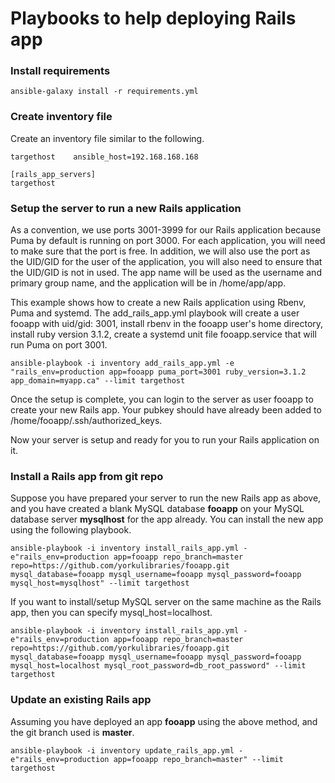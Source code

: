 # Playbooks to help deploying Rails app

### Install requirements

```
ansible-galaxy install -r requirements.yml
```

### Create inventory file

Create an inventory file similar to the following.

```
targethost    ansible_host=192.168.168.168

[rails_app_servers]
targethost
```

### Setup the server to run a new Rails application 
As a convention, we use ports 3001-3999 for our Rails application because Puma by default is running on port 3000. For each application, you will need to make sure that the port is free. In addition, we will also use the port as the UID/GID for the user of the application, you will also need to ensure that the UID/GID is not in used. The app name will be used as the username and primary group name, and the application will be in /home/app/app.

This example shows how to create a new Rails application using Rbenv, Puma and systemd.
The add_rails_app.yml playbook will create a user fooapp with uid/gid: 3001, install rbenv in the fooapp user's home directory, install ruby version 3.1.2, create a systemd unit file fooapp.service that will run Puma on port 3001.

```
ansible-playbook -i inventory add_rails_app.yml -e "rails_env=production app=fooapp puma_port=3001 ruby_version=3.1.2 app_domain=myapp.ca" --limit targethost
```

Once the setup is complete, you can login to the server as user fooapp to create your new Rails app. Your pubkey should have already been added to /home/fooapp/.ssh/authorized_keys.

Now your server is setup and ready for you to run your Rails application on it.

### Install a Rails app from git repo

Suppose you have prepared your server to run the new Rails app as above, and you have created a blank MySQL database **fooapp** on your MySQL database server **mysqlhost** for the app already. You can install the new app using the following playbook.

```
ansible-playbook -i inventory install_rails_app.yml -e"rails_env=production app=fooapp repo_branch=master repo=https://github.com/yorkulibraries/fooapp.git mysql_database=fooapp mysql_username=fooapp mysql_password=fooapp mysql_host=mysqlhost" --limit targethost
```

If you want to install/setup MySQL server on the same machine as the Rails app, then you can specify mysql_host=localhost.
```
ansible-playbook -i inventory install_rails_app.yml -e"rails_env=production app=fooapp repo_branch=master repo=https://github.com/yorkulibraries/fooapp.git mysql_database=fooapp mysql_username=fooapp mysql_password=fooapp mysql_host=localhost mysql_root_password=db_root_password" --limit targethost
```


### Update an existing Rails app 
Assuming you have deployed an app **fooapp** using the above method, and the git branch used is **master**.

```
ansible-playbook -i inventory update_rails_app.yml -e"rails_env=production app=fooapp repo_branch=master" --limit targethost
```
